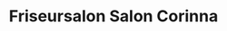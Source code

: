 ---
title: "Friseursalon Salon Corinna"
url: /luedenscheid/friseursalon-salon-corinna/
shop: Friseur
---